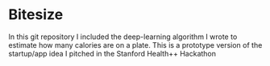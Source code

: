 # Bitesize
In this git repository I included the deep-learning algorithm I wrote to estimate how many calories are on a plate. This is a prototype version of the startup/app idea I pitched in the Stanford Health++ Hackathon
